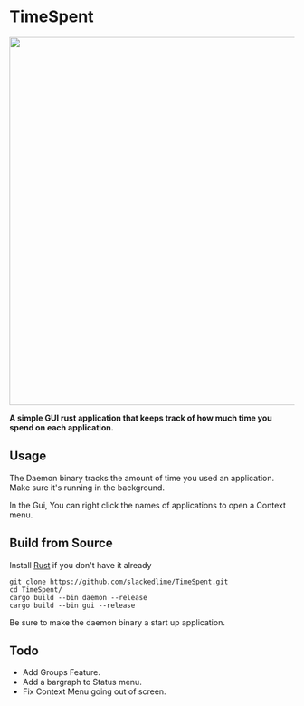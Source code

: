 # TimeSpent

<img src="https://i.imgur.com/6YpjZ0K.png" height="650">

**A simple GUI rust application that keeps track of how much time you spend on each application.**

## Usage
The Daemon binary tracks the amount of time you used an application. Make sure it's running in the background.

In the Gui, You can right click the names of applications to open a Context menu.

## Build from Source
Install [Rust](https://www.rust-lang.org/tools/install) if you don't have it already

```
git clone https://github.com/slackedlime/TimeSpent.git
cd TimeSpent/
cargo build --bin daemon --release
cargo build --bin gui --release
```

Be sure to make the daemon binary a start up application.

## Todo
- Add Groups Feature.
- Add a bargraph to Status menu.
- Fix Context Menu going out of screen.
